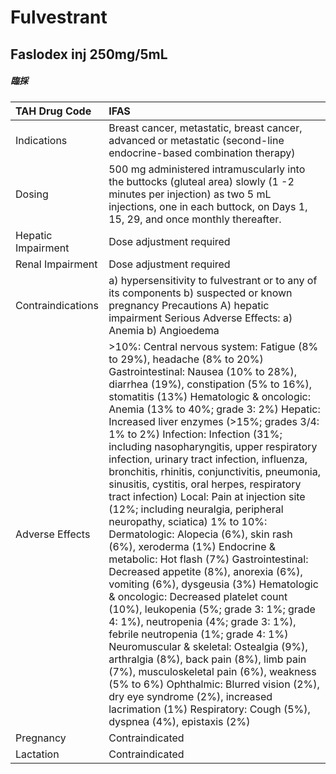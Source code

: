 # Fulvestrant

## Faslodex inj 250mg/5mL

##### 臨採

| TAH Drug Code      | IFAS                                                                                                                                                                                                                                                                                                                                                                                                                                                                                                                                                                                                                                                                                                                                                                                                                                                                                                                                                                                                                                                                                                                                                                                                                                                                                                |
|:-------------------|:----------------------------------------------------------------------------------------------------------------------------------------------------------------------------------------------------------------------------------------------------------------------------------------------------------------------------------------------------------------------------------------------------------------------------------------------------------------------------------------------------------------------------------------------------------------------------------------------------------------------------------------------------------------------------------------------------------------------------------------------------------------------------------------------------------------------------------------------------------------------------------------------------------------------------------------------------------------------------------------------------------------------------------------------------------------------------------------------------------------------------------------------------------------------------------------------------------------------------------------------------------------------------------------------------|
| Indications        | Breast cancer, metastatic, breast cancer, advanced or metastatic (second-line endocrine-based combination therapy)                                                                                                                                                                                                                                                                                                                                                                                                                                                                                                                                                                                                                                                                                                                                                                                                                                                                                                                                                                                                                                                                                                                                                                                  |
| Dosing             | 500 mg administered intramuscularly into the buttocks (gluteal area) slowly (1 -2 minutes per injection) as two 5 mL injections, one in each buttock, on Days 1, 15, 29, and once monthly thereafter.                                                                                                                                                                                                                                                                                                                                                                                                                                                                                                                                                                                                                                                                                                                                                                                                                                                                                                                                                                                                                                                                                               |
| Hepatic Impairment | Dose adjustment required                                                                                                                                                                                                                                                                                                                                                                                                                                                                                                                                                                                                                                                                                                                                                                                                                                                                                                                                                                                                                                                                                                                                                                                                                                                                            |
| Renal Impairment   | Dose adjustment required                                                                                                                                                                                                                                                                                                                                                                                                                                                                                                                                                                                                                                                                                                                                                                                                                                                                                                                                                                                                                                                                                                                                                                                                                                                                            |
| Contraindications  | a) hypersensitivity to fulvestrant or to any of its components b) suspected or known pregnancy Precautions A) hepatic impairment Serious Adverse Effects: a) Anemia b) Angioedema                                                                                                                                                                                                                                                                                                                                                                                                                                                                                                                                                                                                                                                                                                                                                                                                                                                                                                                                                                                                                                                                                                                   |
| Adverse Effects    | >10%: Central nervous system: Fatigue (8% to 29%), headache (8% to 20%) Gastrointestinal: Nausea (10% to 28%), diarrhea (19%), constipation (5% to 16%), stomatitis (13%) Hematologic & oncologic: Anemia (13% to 40%; grade 3: 2%) Hepatic: Increased liver enzymes (>15%; grades 3/4: 1% to 2%) Infection: Infection (31%; including nasopharyngitis, upper respiratory infection, urinary tract infection, influenza, bronchitis, rhinitis, conjunctivitis, pneumonia, sinusitis, cystitis, oral herpes, respiratory tract infection) Local: Pain at injection site (12%; including neuralgia, peripheral neuropathy, sciatica) 1% to 10%: Dermatologic: Alopecia (6%), skin rash (6%), xeroderma (1%) Endocrine & metabolic: Hot flash (7%) Gastrointestinal: Decreased appetite (8%), anorexia (6%), vomiting (6%), dysgeusia (3%) Hematologic & oncologic: Decreased platelet count (10%), leukopenia (5%; grade 3: 1%; grade 4: 1%), neutropenia (4%; grade 3: 1%), febrile neutropenia (1%; grade 4: 1%) Neuromuscular & skeletal: Ostealgia (9%), arthralgia (8%), back pain (8%), limb pain (7%), musculoskeletal pain (6%), weakness (5% to 6%) Ophthalmic: Blurred vision (2%), dry eye syndrome (2%), increased lacrimation (1%) Respiratory: Cough (5%), dyspnea (4%), epistaxis (2%) |
| Pregnancy          | Contraindicated                                                                                                                                                                                                                                                                                                                                                                                                                                                                                                                                                                                                                                                                                                                                                                                                                                                                                                                                                                                                                                                                                                                                                                                                                                                                                     |
| Lactation          | Contraindicated                                                                                                                                                                                                                                                                                                                                                                                                                                                                                                                                                                                                                                                                                                                                                                                                                                                                                                                                                                                                                                                                                                                                                                                                                                                                                     |


